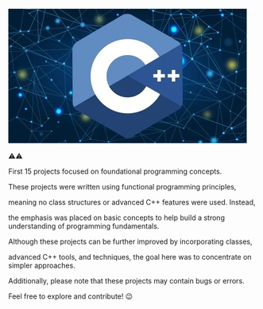 



![testFoto](resim.jpg)





⚠⚠

First 15  projects focused on foundational programming concepts.

 These projects were written using functional programming principles,

 meaning no class structures or advanced C++ features were used. Instead,

 the emphasis was placed on basic concepts to help build a strong understanding of programming fundamentals.

Although these projects can be further improved by incorporating classes, 

advanced C++ tools, and techniques, the goal here was to concentrate on simpler approaches.

 Additionally, please note that these projects may contain bugs or errors.

Feel free to explore and contribute!   😉
